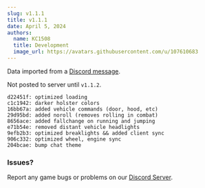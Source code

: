 ```yaml
---
slug: v1.1.1
title: v1.1.1
date: April 5, 2024
authors:
  name: KC1508
  title: Development
  image_url: https://avatars.githubusercontent.com/u/107610683
---
```


<head>
  <title>Backlot - v1.1.1</title>
</head>

Data imported from a [Discord message](https://discord.com/channels/1220214123954966548/1220219265681068053/1225723727355056209).

Not posted to server until `v1.1.2`.
```
d22451f: optimized loading
c1c1942: darker holster colors
16bb67a: added vehicle commands (door, hood, etc)
29d95bd: added noroll (removes rolling in combat)
8656ace: added fallchange on running and jumping
e71b54e: removed distant vehicle headlights
9efb2b3: optimized breaklights && added client sync
906c332: optimized wheel, engine sync
204bcae: bump chat theme
```

<!--truncate-->

### Issues? 
Report any game bugs or problems on our [Discord Server](https://backlot.city/discord).